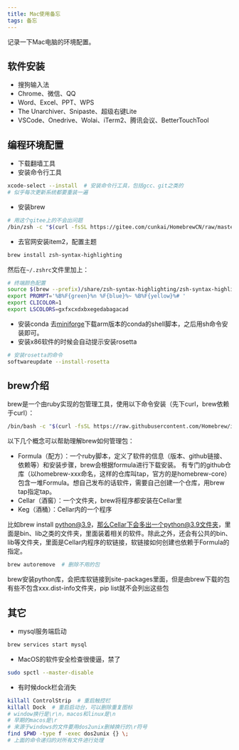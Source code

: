 ```yaml
---
title: Mac使用备忘
tags: 备忘
---
```


记录一下Mac电脑的环境配置。
<!--more-->

## 软件安装
* 搜狗输入法
* Chrome、微信、QQ
* Word、Excel、PPT、WPS
* The Unarchiver、Snipaste、超级右键Lite
* VSCode、Onedrive、Wolai、iTerm2、腾讯会议、BetterTouchTool


## 编程环境配置

- 下载翻墙工具
- 安装命令行工具
```sh
xcode-select --install  # 安装命令行工具，包括gcc、git之类的
# 似乎每次更新系统都要重装一遍
```

- 安装brew
```sh
# 用这个gitee上的不会出问题
/bin/zsh -c "$(curl -fsSL https://gitee.com/cunkai/HomebrewCN/raw/master/Homebrew.sh)"
```

- 去官网安装item2，配置主题
```sh
brew install zsh-syntax-highlighting
```
然后在`~/.zshrc`文件里加上：
```sh
# 终端颜色配置
source $(brew --prefix)/share/zsh-syntax-highlighting/zsh-syntax-highlighting.zsh
export PROMPT='%B%F{green}%n %F{blue}%~ %B%F{yellow}%# '
export CLICOLOR=1
export LSCOLORS=gxfxcxdxbxegedabagacad
```

- 安装conda
    去[miniforge](https://github.com/conda-forge/miniforge)下载arm版本的conda的shell脚本，之后用sh命令安装即可。
- 安装x86软件的时候会自动提示安装rosetta
```sh
# 安装rosetta的命令
softwareupdate --install-rosetta
```

## brew介绍
brew是一个由ruby实现的包管理工具，使用以下命令安装（先下curl，brew依赖于curl）：

```sh
/bin/bash -c "$(curl -fsSL https://raw.githubusercontent.com/Homebrew/install/HEAD/install.sh)"
```

以下几个概念可以帮助理解brew如何管理包：

- Formula（配方）：一个ruby脚本，定义了软件的信息（版本、github链接、依赖等）和安装步骤，brew会根据formula进行下载安装。
    有专门的github仓库（以homebrew-xxx命名，这样的仓库叫tap，官方的是homebrew-core）包含一堆Formula。想自己发布的话软件，需要自己创建一个仓库，用brew tap指定tap。
- Cellar（酒窖）：一个文件夹，brew将程序都安装在Cellar里
- Keg（酒桶）：Cellar内的一个程序

比如brew install python@3.9，那么Cellar下会多出一个python@3.9文件夹，里面是bin、lib之类的文件夹，里面装着相关的软件。除此之外，还会有公共的bin、lib等文件夹，里面是Cellar内程序的软链接，软链接如何创建也依赖于Formula的指定。

```sh
brew autoremove  # 删除不用的包
```

brew安装python库，会把库软链接到site-packages里面，但是由brew下载的包有些不包含xxx.dist-info文件夹，pip list就不会列出这些包


## 其它
- mysql服务端启动
```sh
brew services start mysql
```

- MacOS的软件安全检查很傻逼，禁了
```sh
sudo spctl --master-disable
```

- 有时候dock栏会消失
```sh
killall ControlStrip  # 重启触控栏
killall Dock  # 重启启动台，可以删除重复图标
# window换行是\r\n，macos和linux是\n
# 早期的macos是\r
# 来源于windows的文件要用dos2unix删掉换行的\r符号
find $PWD -type f -exec dos2unix {} \;
# 上面的命令递归的对所有文件进行处理
```

